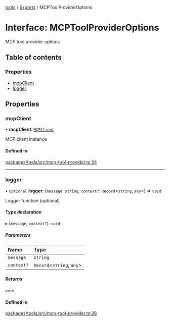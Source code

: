 <!-- 
 ⚠️  AUTO-GENERATED FILE - DO NOT EDIT MANUALLY
 This file is automatically generated by scripts/docs-generator.js
 To make changes, edit the source TypeScript files or update the generator script
-->

[tools](../../) / [Exports](../modules) / MCPToolProviderOptions

# Interface: MCPToolProviderOptions

MCP tool provider options

## Table of contents

### Properties

- [mcpClient](MCPToolProviderOptions#mcpclient)
- [logger](MCPToolProviderOptions#logger)

## Properties

### mcpClient

• **mcpClient**: [`MCPClient`](MCPClient)

MCP client instance

#### Defined in

[packages/tools/src/mcp-tool-provider.ts:24](https://github.com/woojubb/robota/blob/7cc8c5dc7bc6a25399fd926ad971519431fc587f/packages/tools/src/mcp-tool-provider.ts#L24)

___

### logger

• `Optional` **logger**: (`message`: `string`, `context?`: `Record`\<`string`, `any`\>) => `void`

Logger function (optional)

#### Type declaration

▸ (`message`, `context?`): `void`

##### Parameters

| Name | Type |
| :------ | :------ |
| `message` | `string` |
| `context?` | `Record`\<`string`, `any`\> |

##### Returns

`void`

#### Defined in

[packages/tools/src/mcp-tool-provider.ts:26](https://github.com/woojubb/robota/blob/7cc8c5dc7bc6a25399fd926ad971519431fc587f/packages/tools/src/mcp-tool-provider.ts#L26)
